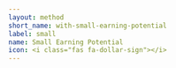 ```yaml
---
layout: method
short_name: with-small-earning-potential
label: small
name: Small Earning Potential
icon: <i class="fas fa-dollar-sign"></i>
---
```

